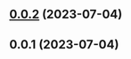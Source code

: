 

## [0.0.2](https://github.com/airwaycai/monorepo-release-it/compare/@mono/config-release-it-v0.0.1...@mono/config-release-it-v0.0.2) (2023-07-04)

## 0.0.1 (2023-07-04)
